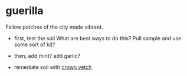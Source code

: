 # guerilla
Fallow patches of the city made vibrant.

* first, test the soil
What are best ways to do this? Pull sample and use some sort of kit?

* then, add mint? add garlic?
* remediate soil with [crown vetch](http://homeguides.sfgate.com/grow-crown-vetch-67937.html)
